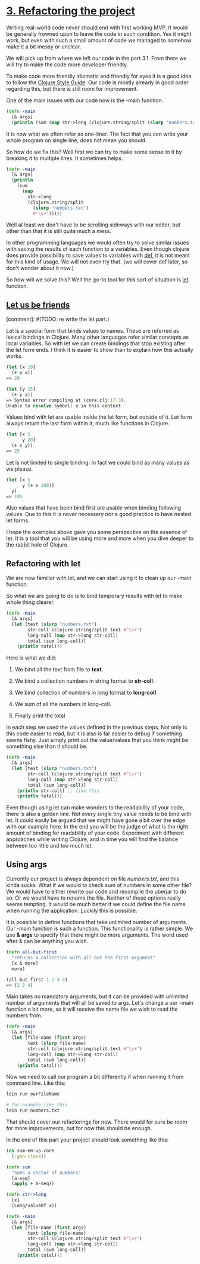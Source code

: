 # [3. Refactoring the project](https://en.wikipedia.org/wiki/Code_refactoring)

Writing real-world code never should end with first working MVP.
It would be generally frowned upon to leave the code in such condition.
Yes it might work,
but even with such a small amount of code we managed to somehow make it a bit messy or unclear.

We will pick up from where we left our code in the part 3.1.
From there we will try to make the code more developer friendly.

To make code more friendly idiomatic and friendly for eyes it is a good idea to follow the [Clojure Style Guide](https://guide.clojure.style/).
Our code is mostly already in good order regarding this,
but there is still room for improvement.

One of the main issues with our code now is the -main function.

```clojure
(defn -main
  [& args]
  (println (sum (map str->long (clojure.string/split (slurp "numbers.txt") #"\s+")))))
```

It is now what we often refer as one-liner.
The fact that you can write your whole program on single line,
does not mean you should.

So how do we fix this?
Well first we can try to make some sense to it by breaking it to multiple lines.
It sometimes helps.

```clojure
(defn -main
  [& args]
  (println
    (sum
      (map
        str->long
        (clojure.string/split
          (slurp "numbers.txt")
          #"\s+")))))

```

Well at least we don't have to be scrolling sideways with our editor,
but other than that it is still quite much a mess.

In other programming languages we would often try to solve similar issues with saving the results of each function to a variables.
Even though clojure does provide possibility to save values to variables with [def](https://clojuredocs.org/clojure.core/def),
it is not meant for this kind of usage.
We will not even try that.
(we will cover def later, so don't wonder about it now.)

So how will we solve this? Well the go-to tool for this sort of situation is [let](https://clojuredocs.org/clojure.core/let) function.

## [Let us be friends](https://clojurebridge.org/community-docs/docs/clojure/let/)

[comment]: #(TODO: re write the let part.)

Let is a special form that binds values to names.
These are referred as lexical bindings in Clojure.
Many other languages refer similar concepts as local variables.
So with let we can create bindings that stop existing after the let form ends.
I think it is easier to show than to explain how this actually works.

```clojure
(let [x 10]
  (+ x x))
=> 20

(let [y 15]
  (+ y x))
=> Syntax error compiling at (core.clj:17:3).
Unable to resolve symbol: x in this context
```

Values bind with let are usable inside the let form,
but outside of it.
Let form always return the last form within it,
much like functions in Clojure.

```clojure
(let [x 5
      y 20]
  (+ x y))
=> 25
```

Let is not limited to single binding.
In fact we could bind as many values as we please.

```clojure
(let [x 5
      y (+ x 100)]
  y)
=> 105
```

Also values that have been bind first are usable when binding following values.
Due to this it is never necessary nor a good practice to have nested let forms.

I hope the examples above gave you some perspective on the essence of let.
It is a tool that you will be using more and more when you dive deeper to the rabbit hole of Clojure.

## Refactoring with let

We are now familiar with let,
and we can start using it to clean up our -main function.

So what we are going to do is to bind temporary results with let to make whole thing clearer.

```clojure
(defn -main
  [& args]
  (let [text (slurp "numbers.txt")
        str-coll (clojure.string/split text #"\s+")
        long-coll (map str->long str-coll)
        total (sum long-coll)]
    (println total)))
```

Here is what we did:

1. We bind all the text from file to **text**.

2. We bind a collection numbers in string format to **str-coll**.

3. We bind collection of numbers in long format to **long-coll**

4. We sum of all the numbers in long-coll.

5. Finally print the total

In each step we used the values defined in the previous steps.
Not only is this code easier to read,
but it is also is far easier to debug if something seems fishy.
Just simply print out the value/values that you think might be something else than it should be.

```clojure
(defn -main
  [& args]
  (let [text (slurp "numbers.txt")
        str-coll (clojure.string/split text #"\s+")
        long-coll (map str->long str-coll)
        total (sum long-coll)]
    (println str-coll) ;; like this
    (println total)))
```

Even though using let can make wonders to the readability of your code,
there is also a golden line.
Not every single tiny value needs to be bind with let.
It could easily be argued that we might have gone a bit over the edge with our example here.
In the end you will be the judge of what is the right amount of binding for readability of your code.
Experiment with different approaches while writing Clojure,
and in time you will find the balance between too little and too much let.

## Using args

Currently our project is always dependent on file _numbers.txt_,
and this kinda sucks.
What if we would to check sum of numbers in some other file?
We would have to either rewrite our code and recompile the uberjar to do so.
Or we would have to rename the file.
Neither of these options really seems tempting.
It would be much better if we could define the file name when running the application.
Luckily this is possible.

It is possible to define functions that take unlimited number of arguments.
Our -main function is such a function.
This functionality is rather simple.
We use **& args** to specify that there might be more arguments.
The word used after & can be anything you wish.

```clojure
(defn all-but-first
  "returns a collection with all but the first argument"
  [x & more]
  more)

(all-but-first 1 2 3 4)
=> (2 3 4)
```

Main takes no mandatory arguments,
but it can be provided with unlimited number of arguments that will all be saved to args.
Let's change a our -main function a bit more,
so it will receive the name file we wish to read the numbers from.

```clojure
(defn -main
  [& args]
  (let [file-name (first args)
        text (slurp file-name)
        str-coll (clojure.string/split text #"\s+")
        long-coll (map str->long str-coll)
        total (sum long-coll)]
    (println total)))
```

Now we need to call our program a bit differently if when running it from command line.
Like this:

```bash
lein run ourFileName

# for example like this
lein run numbers.txt
```

That should cover our refactorings for now.
There would for sure be room for more improvements,
but for now this should be enough.

In the end of this part your project should look something like this:

```clojure
(ns sum-em-up.core
  (:gen-class))

(defn sum
  "Sums a vector of numbers"
  [a-seq]
  (apply + a-seq))

(defn str->long
  [x]
  (Long/valueOf x))

(defn -main
  [& args]
  (let [file-name (first args)
        text (slurp file-name)
        str-coll (clojure.string/split text #"\s+")
        long-coll (map str->long str-coll)
        total (sum long-coll)]
    (println total)))
```
